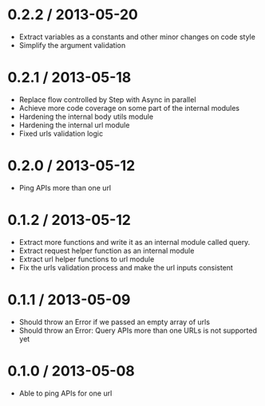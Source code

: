 
0.2.2 / 2013-05-20
==================

  * Extract variables as a constants and other minor changes on code style
  * Simplify the argument validation

0.2.1 / 2013-05-18
==================

  * Replace flow controlled by Step with Async in parallel
  * Achieve more code coverage on some part of the internal modules
  * Hardening the internal body utils module
  * Hardening the internal url module
  * Fixed urls validation logic

0.2.0 / 2013-05-12
==================

  * Ping APIs more than one url

0.1.2 / 2013-05-12
==================

  * Extract more functions and write it as an internal module called query.
  * Extract request helper function as an internal module
  * Extract url helper functions to url module
  * Fix the urls validation process and make the url inputs consistent

0.1.1 / 2013-05-09
==================

  * Should throw an Error if we passed an empty array of urls
  * Should throw an Error: Query APIs more than one URLs is not supported yet

0.1.0 / 2013-05-08
==================

  * Able to ping APIs for one url
